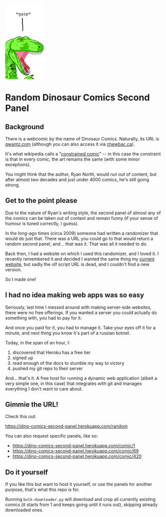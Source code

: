 ![gasp](panels/1.png)

# Random Dinosaur Comics Second Panel

## Background

There is a webcomic by the name of Dinosaur Comics. Naturally, its URL is [qwantz.com][qwantz] (although you can also access it via [chewbac.ca][chewbacca]).

It's what wikipedia calls a "[constrained comic][wiki]" -- in this case the constraint is that in every comic, the art remains the same (with some minor exceptions).  

You might think that the author, Ryan North, would run out of content, but after almost two decades and just under 4000 comics, he's still going strong.

## Get to the point please

Due to the nature of Ryan's writing style, the second panel of almost any of the comics can be taken out of context and remain funny (if your sense of humour is tuned correctly, I guess).

In the long-ago times (circa 2009) someone had written a randomizer that would do just that. There was a URL you could go to that would return a random second panel, and... that was it. That was all it needed to do. 

Back then, I had a website on which I used this randomizer, and I loved it. I recently remembered it and decided I wanted the same thing my [current website][site], but sadly the olf script URL is dead, and I couldn't find a new version. 

So I made one!

## I had no idea making web apps was so easy

Seriously, last time I messed around with making server-side websites, there were no free offerings. If you wanted a server you could actually do something with, you had to pay for it. 

And once you paid for it, you had to manage it. Take your eyes off it for a minute, and next thing you know it's part of a russian botnet. 

Today, in the span of an hour, I:

1. discovered that Heroku has a free tier
2. signed up
3. read enough of the docs to stumble my way to victory
4. pushed my git repo to their server

And... that's it. A free host for running a dynamic web application (albeit a very simple one, in this case) that integrates with git and manages everything I don't want to care about. 

## Gimmie the URL!

Check this out:

https://dino-comics-second-panel.herokuapp.com/random

You can also request specific panels, like so:

* https://dino-comics-second-panel.herokuapp.com/comic/1
* https://dino-comics-second-panel.herokuapp.com/comic/69
* https://dino-comics-second-panel.herokuapp.com/comic/420

## Do it yourself

If you like this but want to host it yourself, or use the panels for another purpose, that's what this repo is for.

Running `bulk-downloader.py` will download and crop all currently existing comics (it starts from 1 and keeps going until it runs out), skipping already downloaded ones.


[site]: https://crispinstichart.github.io/
[qwantz]: https://qwantz.com/
[chewbacca]: http://chewbac.ca/
[wiki]: https://en.wikipedia.org/wiki/Constrained_comics